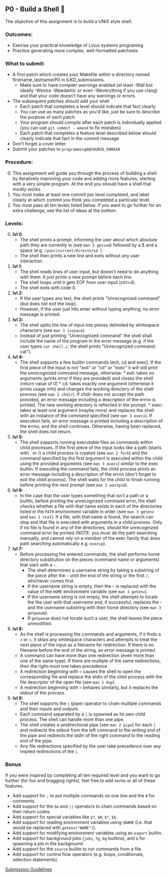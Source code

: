 ## P0 - Build a Shell 🐚

The objective of this assignment is to build a UNIX style shell.

### Outcomes:

* Execise your practical knowledge of Linux systems programing
* Practice generating more complex, well-formatted patchsets

### What to submit:

* A first patch which creates your Makefile within a directory named firstname_lastname/P0 in ILKD_submissions.
    * Make sure to have compiler warnings enabled (at least -Wall but ideally -Wextra -Wpedantic or even -Weverything if you use clang) and that your code doesn’t have any warnings or errors.
* The subsequent patches should add your shell
    * Each patch that completes a level should indicate that fact clearly
    * You can use as many patches as you'd like, just be sure to describe the purpose of each patch
    * Your program should compile after each patch is individually applied (you can use `git commit --amend` to fix mistakes)
    * Each patch that completes a feature level described below should clearly indicate that fact in the commit message
* Don't forget a cover letter.
* Submit your patches to `programming0@COURSE_DOMAIN`

### Procedure:

0. This assignment will guide you through the process of building a shell by iteratively improving your code and adding more features, starting with a very simple program. At the end you should have a shell that mostly works.
0. You must make at least one commit per level completed, and label clearly at which commit you think you completed a particular level.
0. You must pass all ten levels listed below. If you want to go further for an extra challenge, see the list of ideas at the bottom.

### Levels:

0. **lvl 0**: 
    * The shell prints a prompt, informing the user about which absolute path they are currently in (see `man 3 getcwd`) followed by a $ and a space (e.g. `/your/current/directory$ `).
    * The shell then prints a new line and exits without any user interaction.
0. **lvl 1:**
    * The shell reads lines of user input, but doesn't need to do anything with them. It just prints a new prompt before each line.
    * The shell loops until it gets EOF from user input (ctrl+d).
    * The shell exits with code 0.
0. **lvl 2:**
    * If the user types any text, the shell prints "Unrecognized command" (but does not exit the loop).
    * However, if the user just hits enter without typing anything, no error message is printed.
0. **lvl 3:**
    * The shell splits the line of input into pieces delimited by whitespace characters (see `man 3 isspace`).
    * Instead of just printing "Unrecognized command" the shell shall include the name of the program in the error message (e.g. if the user types `cat shell.c`, the shell prints "Unrecognized command: cat").
0. **lvl 4:**
    * The shell supports a few builtin commands (exit, cd and exec). If the first piece of the input is not "exit" or "cd" or "exec" it will still print the unrecognized command message, otherwise:
          * exit: takes no arguments (prints error if they are provided) and closes the shell (return value of 0)
          * cd: takes exactly one argument (otherwise it prints usage info) and changes the working directory of the shell process (see `man 2 chdir`). If chdir does not accept the path provided, an error message including a description of the errno is printed. The new working directory is reflected in the prompt.
          * exec: takes at least one argument (maybe more) and replaces the shell with an instance of the command specified (see `man 3 execv`). If execution fails, an error message is printed including a description of the errno, and the shell continues. Otherwise, having been replaced, the shell does not return.
0. **lvl 5:**
    * The shell supports running executable files as commands within child processes. If the first piece of the input looks like a path (starts with . or /) a child process is created (see `man 2 fork`) and the command specified by the first argument is executed within the child using the provided arguments (see `man 3 execv`) similar to the exec builtin. If executing the command fails, the child process prints an error message including a description of the errno (don't forget to exit the child process). The shell waits for the child to finish running before printing the next prompt (see `man 2 waitpid`).
0. **lvl 6:**
    * In the case that the user types something that isn't a path or a builtin, before printing the unrecognized command error, the shell checks whether a file with that name exists in each of the directories listed in the `PATH` environment variable in order (see `man 3 getenv` and `man 2 stat`). If a file, with that name is found, the search can stop and that file is executed with arguments in a child process. Only if no file is found in any of the directories, should the unrecognized command error be printed (NOTE: you must do the path searching manually, and cannot rely on a member of the exec family that does path searching automatically e.g. `execvp`).
0. **lvl 7:**
    * Before processing the entered commands, the shell performs home directory substitution on the pieces (command name or arguments) that start with a `~`.
        * The shell determines a username string by taking a substring of the piece after the `~` until the end of the string or the first `/`, whichever comes first.
        * If the username string is empty, then the `~` is replaced with the value of the `HOME` environment variable (see `man 3 getenv`).
        * If the username string is not empty, the shell attempts to locate the the user with that username and, if successful, replaces the `~` and the username substring with their home directory (see `man 3 getpwnam`).
        * If `getpwnam` does not locate such a user, the shell leaves the piece unmodified.
0. **lvl 8:**
    * As the shell is processing the commands and arguments, if it finds a `<` or `>`, it skips any whitespace characters and attempts to treat the next piece of the input as a filename for redirection. If there is no filename before the end of the string, an error message is printed. 
    * A command can have more than one redirection (even more than one of the same type). If there are multiple of the same redirections, then the right-most one takes precedence.
    * A redirection beginning with `<` causes the shell to open the corresponding file and replace the stdin of the child process with the file descriptor of the open file (see `man 2 dup`).
    * A redirection beginning with `>` behaves similarly, but it replaces the stdout of the process.
0. **lvl 9:**
    * The shell supports the `|` (pipe) operator to chain multiple commands and their inputs and outputs.
    * Each command separated by a `|` is spawned as its own child process. The shell can handle more than one pipe.
    * The shell creates a unidirectional pipe (see `man 2 pipe`) for each `|` and redirects the stdout from the left command to the writing end of the pipe and redirects the stdin of the right command to the reading end of the pipe.
    * Any file redirections specified by the user take precedence over any implied redirections of the `|`.

### Bonus

If you were inspired by completing all ten required level and you want to go further (for fun and bragging rights), feel free to add some or all of these features.

* Add support for `;` to put multiple commands on one line and the `#` for comments.
* Add support for the `&&` and `||` operators to chain commands based on their return codes.
* Add support for special variables like `$?`, `$#`, `$*`, `$$`.
* Add support for reading environment variables using `$NAME` (i.e. that would be replaced with `getenv("NAME")`).
* Add support for modifying environment variables using an `export` builtin.
* Add support for background jobs (`jobs`, `fg`, `bg` builtins), and `&` for spawning a job in the background.
* Add support for the `source` builtin to run commands from a file.
* Add support for control flow operators (e.g. loops, conditionals, selection statements).

[Submission Guidelines](../policies/submission_guidelines.md)
